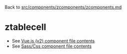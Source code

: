 Back to [src/components/zcomponents/zcomponents.md](../zcomponents.md)

# ztablecell

 - See [Vue.js (v2) component file contents](./ztablecell.vue)
 - See [Sass/Css component file contents](./ztablecell.scss)

